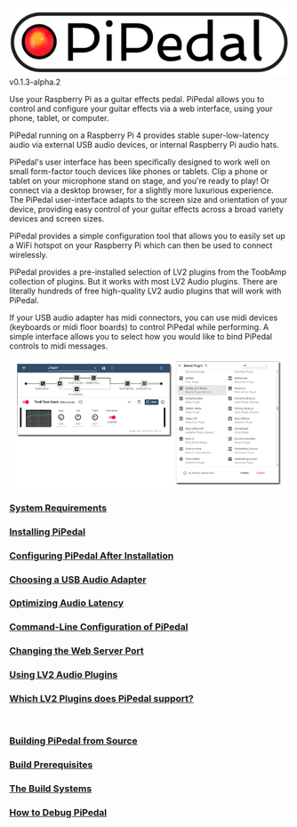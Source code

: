 
![Title](docs/PiPedal-logo.png)
v0.1.3-alpha.2


Use your Raspberry Pi as a guitar effects pedal. PiPedal allows you to control and configure your guitar effects via a web interface, using your phone, tablet, or computer. 

PiPedal running on a Raspberry Pi 4 provides stable super-low-latency audio via external USB audio devices, or internal Raspberry Pi audio hats.

PiPedal's user interface has been specifically designed to work well on small form-factor touch devices like phones or tablets. Clip a phone or tablet on your microphone stand on stage, and you're ready to play! Or connect via a desktop browser, for a slightly more luxurious experience. The PiPedal user-interface adapts to the screen size and orientation of your device, providing easy control of your guitar effects across a broad variety devices and screen sizes.

PiPedal provides a simple configuration tool that allows you to easily set up a WiFi hotspot on your Raspberry Pi which can then be used to connect wirelessly.

PiPedal provides a pre-installed selection of LV2 plugins from the ToobAmp collection of plugins. But it works with most LV2 Audio plugins. There are literally hundreds of free high-quality LV2 audio plugins that will work with PiPedal.  

If your USB audio adapter has midi connectors, you can use midi devices (keyboards or midi floor boards) to control PiPedal while performing. A simple interface allows you to select how you would like to bind PiPedal controls to midi messages. 

![Screenshot](artifacts/PiPedalSshots.png)

### [System Requirements](docs/SystemRequirements.md)
### [Installing PiPedal](docs/Installing.md)
### [Configuring PiPedal After Installation](docs/Configuring.md)
### [Choosing a USB Audio Adapter](docs/ChoosingAUsbAudioAdapter.md)
### [Optimizing Audio Latency](docs/AudioLatency.md)
### [Command-Line Configuration of PiPedal](docs/CommandLine.md)
### [Changing the Web Server Port](docs/ChangingTheWebServerPort.md)
### [Using LV2 Audio Plugins](docs/UsingLv2Plugins.md)
### [Which LV2 Plugins does PiPedal support?](docs/WhichLv2PluginsAreSupported.md)

 

### [Building PiPedal from Source](docs/BuildingPiPedalFromSource.md)
### [Build Prerequisites](docs/BuildPrerequisites.md)
### [The Build Systems](docs/TheBuildSystem.md)
### [How to Debug PiPedal](docs/Debugging.md)




